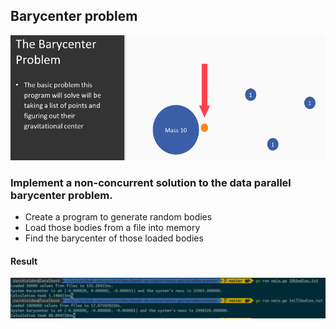 ## Barycenter problem

<p>
    <img src="https://raw.githubusercontent.com/zucchinidev/hands-on-concurrency-go/master/naiveBarycenter/img/barycenter_problem.png" />
</p>

### Implement a non-concurrent solution to the data parallel barycenter problem.

* Create a program to generate random bodies
* Load those bodies from a file into memory
* Find the barycenter of those loaded bodies

#### Result 

<p>
    <img src="https://raw.githubusercontent.com/zucchinidev/hands-on-concurrency-go/master/naiveBarycenter/img/result.png" />
</p>